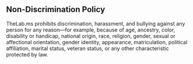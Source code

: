Non-Discrimination Policy
-------------------------

TheLab.ms prohibits discrimination, harassment, and bullying against any
person for any reason—for example, because of age, ancestry, color,
disability or handicap, national origin, race, religion, gender, sexual
or affectional orientation, gender identity, appearance, matriculation,
political affiliation, marital status, veteran status, or any other
characteristic protected by law.
